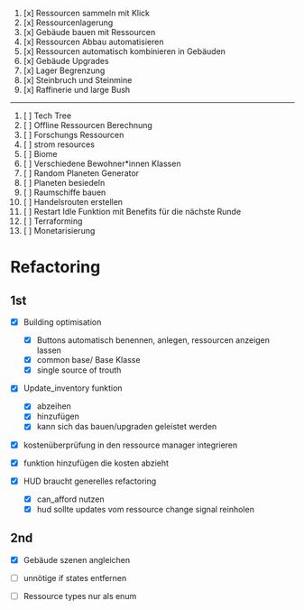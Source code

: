 1. [x] Ressourcen sammeln mit Klick  
2. [x] Ressourcenlagerung
3. [x] Gebäude bauen mit Ressourcen  
4. [x] Ressourcen Abbau automatisieren  
5. [x] Ressourcen automatisch kombinieren in Gebäuden  
6. [x] Gebäude Upgrades 
7. [x] Lager Begrenzung
8. [x] Steinbruch und Steinmine
9. [x] Raffinerie und large Bush
---
1. [ ] Tech Tree  
2. [ ] Offline Ressourcen Berechnung  
3. [ ] Forschungs Ressourcen  
4. [ ] strom resources
5. [ ] Biome  
6. [ ] Verschiedene Bewohner\*innen Klassen  
7. [ ] Random Planeten Generator  
8. [ ] Planeten besiedeln  
9. [ ] Raumschiffe bauen  
10. [ ] Handelsrouten erstellen  
11. [ ] Restart Idle Funktion mit Benefits für die nächste Runde  
12. [ ] Terraforming  
13. [ ] Monetarisierung  


# Refactoring

## 1st

- [x] Building optimisation
	- [x] Buttons automatisch benennen, anlegen, ressourcen anzeigen lassen
	- [x] common base/ Base Klasse
	- [x] single source of trouth

- [x] Update_inventory funktion
	- [x] abzeihen
	- [x] hinzufügen
	- [x] kann sich das bauen/upgraden geleistet werden

- [x] kostenüberprüfung in den ressource manager integrieren

- [x] funktion hinzufügen die kosten abzieht

- [x] HUD braucht generelles refactoring
	- [x] can_afford nutzen
	- [x] hud sollte updates vom ressource change signal reinholen

## 2nd

- [x] Gebäude szenen angleichen

- [ ] unnötige if states entfernen

- [ ] Ressource types nur als enum 

